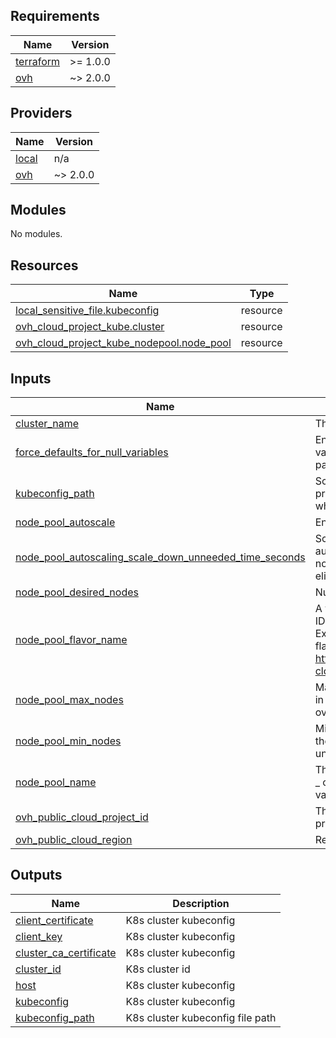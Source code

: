 <!-- BEGIN_TF_DOCS -->
## Requirements

| Name | Version |
|------|---------|
| <a name="requirement_terraform"></a> [terraform](#requirement\_terraform) | >= 1.0.0 |
| <a name="requirement_ovh"></a> [ovh](#requirement\_ovh) | ~> 2.0.0 |

## Providers

| Name | Version |
|------|---------|
| <a name="provider_local"></a> [local](#provider\_local) | n/a |
| <a name="provider_ovh"></a> [ovh](#provider\_ovh) | ~> 2.0.0 |

## Modules

No modules.

## Resources

| Name | Type |
|------|------|
| [local_sensitive_file.kubeconfig](https://registry.terraform.io/providers/hashicorp/local/latest/docs/resources/sensitive_file) | resource |
| [ovh_cloud_project_kube.cluster](https://registry.terraform.io/providers/ovh/ovh/latest/docs/resources/cloud_project_kube) | resource |
| [ovh_cloud_project_kube_nodepool.node_pool](https://registry.terraform.io/providers/ovh/ovh/latest/docs/resources/cloud_project_kube_nodepool) | resource |

## Inputs

| Name | Description | Type | Default | Required |
|------|-------------|------|---------|:--------:|
| <a name="input_cluster_name"></a> [cluster\_name](#input\_cluster\_name) | The name of the kubernetes cluster. | `string` | `"streamx"` | no |
| <a name="input_force_defaults_for_null_variables"></a> [force\_defaults\_for\_null\_variables](#input\_force\_defaults\_for\_null\_variables) | Enables forcing default variable values when the variable value passed to the module is null. | `bool` | `true` | no |
| <a name="input_kubeconfig_path"></a> [kubeconfig\_path](#input\_kubeconfig\_path) | Script creates kubeconfig file with provided path. No file is created when null is provided. | `any` | `null` | no |
| <a name="input_node_pool_autoscale"></a> [node\_pool\_autoscale](#input\_node\_pool\_autoscale) | Enable auto-scaling for the pool. | `bool` | `true` | no |
| <a name="input_node_pool_autoscaling_scale_down_unneeded_time_seconds"></a> [node\_pool\_autoscaling\_scale\_down\_unneeded\_time\_seconds](#input\_node\_pool\_autoscaling\_scale\_down\_unneeded\_time\_seconds) | ScaleDownUnneededTimeSeconds autoscaling parameter How long a node should be unneeded before it is eligible for scale down | `number` | `1200` | no |
| <a name="input_node_pool_desired_nodes"></a> [node\_pool\_desired\_nodes](#input\_node\_pool\_desired\_nodes) | Number of nodes to start. | `number` | `5` | no |
| <a name="input_node_pool_flavor_name"></a> [node\_pool\_flavor\_name](#input\_node\_pool\_flavor\_name) | A valid OVHcloud public cloud flavor ID in which the nodes will be started. Ex: b2-7. You can find the list of flavor IDs: https://www.ovhcloud.com/fr/public-cloud/prices/. | `string` | `"d2-8"` | no |
| <a name="input_node_pool_max_nodes"></a> [node\_pool\_max\_nodes](#input\_node\_pool\_max\_nodes) | Maximum number of nodes allowed in the pool. Setting desired\_nodes over this value will raise an error. | `number` | `10` | no |
| <a name="input_node_pool_min_nodes"></a> [node\_pool\_min\_nodes](#input\_node\_pool\_min\_nodes) | Minimum number of nodes allowed in the pool. Setting desired\_nodes under this value will raise an error. | `number` | `5` | no |
| <a name="input_node_pool_name"></a> [node\_pool\_name](#input\_node\_pool\_name) | The name of the node\_pool. Warning: \_ char is not allowed! Changing this value recreates the resource. | `string` | `"streamx"` | no |
| <a name="input_ovh_public_cloud_project_id"></a> [ovh\_public\_cloud\_project\_id](#input\_ovh\_public\_cloud\_project\_id) | The id of the public OVH cloud project | `string` | n/a | yes |
| <a name="input_ovh_public_cloud_region"></a> [ovh\_public\_cloud\_region](#input\_ovh\_public\_cloud\_region) | Region of cloud deployment | `string` | n/a | yes |

## Outputs

| Name | Description |
|------|-------------|
| <a name="output_client_certificate"></a> [client\_certificate](#output\_client\_certificate) | K8s cluster kubeconfig |
| <a name="output_client_key"></a> [client\_key](#output\_client\_key) | K8s cluster kubeconfig |
| <a name="output_cluster_ca_certificate"></a> [cluster\_ca\_certificate](#output\_cluster\_ca\_certificate) | K8s cluster kubeconfig |
| <a name="output_cluster_id"></a> [cluster\_id](#output\_cluster\_id) | K8s cluster id |
| <a name="output_host"></a> [host](#output\_host) | K8s cluster kubeconfig |
| <a name="output_kubeconfig"></a> [kubeconfig](#output\_kubeconfig) | K8s cluster kubeconfig |
| <a name="output_kubeconfig_path"></a> [kubeconfig\_path](#output\_kubeconfig\_path) | K8s cluster kubeconfig file path |
<!-- END_TF_DOCS -->
